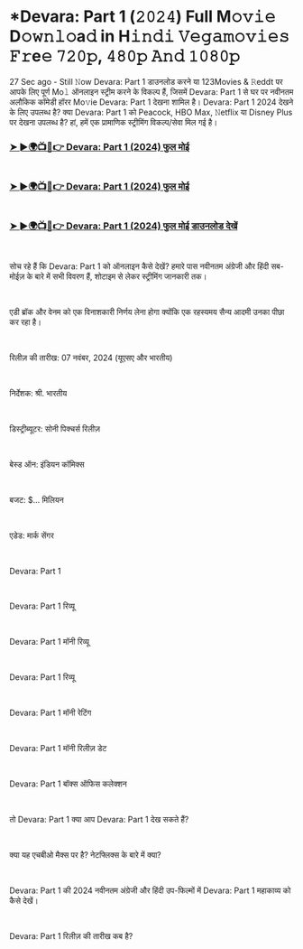 <h1 style="text-align: left;">*Devara: Part 1 (𝟸𝟶𝟸𝟺) Full M𝚘𝚟𝚒𝚎 D𝚘𝚠𝚗𝚕𝚘a𝚍 in H𝚒𝚗𝚍𝚒 𝚅𝚎𝚐𝚊𝚖𝚘𝚟𝚒𝚎𝚜 𝙵𝚛e𝚎 𝟽𝟸𝟶𝚙, 𝟺𝟾𝟶𝚙 𝙰𝚗𝚍 𝟷𝟶𝟾𝟶𝚙</h1><p>27 Sec ago - Still 𝙽ow Devara: Part 1 डाउनलोड करने या 123Movies &amp; 𝚁eddt पर आपके लिए पूर्ण Mo𝚕 ऑनलाइन स्ट्रीम करने के विकल्प हैं, जिसमें Devara: Part 1 से घर पर नवीनतम अलौकिक कॉमेडी हॉरर Mo𝚟ie Devara: Part 1 देखना शामिल है। Devara: Part 1 2024 देखने के लिए उपलब्ध है? क्या Devara: Part 1 को Peacock, HBO Max, 𝙽etflix या Disney Plus पर देखना उपलब्ध है? हां, हमें एक प्रामाणिक स्ट्रीमिंग विकल्प/सेवा मिल गई है।</p><h3 style="text-align: left;"><a href="https://t.co/37yi4h3hfB" target="_blank">➤ ►🌍📺📱👉 Devara: Part 1 (2024) फुल मोई</a></h3><h3 style="text-align: left;"><a href="https://t.co/37yi4h3hfB" target="_blank"><br /></a><a href="https://t.co/zoP4MD8HyP" target="_blank">➤ ►🌍📺📱👉 Devara: Part 1 (2024) फुल मोई</a></h3><h3 style="text-align: left;"><a href="https://t.co/zoP4MD8HyP" target="_blank"><br /></a><a href="https://t.co/37yi4h3hfB" target="_blank">➤ ►🌍📺📱👉 Devara: Part 1 (2024) फुल मोई डाउनलोड देखें</a></h3><p><br /></p><p>सोच रहे हैं कि Devara: Part 1 को ऑनलाइन कैसे देखें? हमारे पास नवीनतम अंग्रेजी और हिंदी सब-मोईज़ के बारे में सभी विवरण हैं, शोटाइम से लेकर स्ट्रीमिंग जानकारी तक।</p><p><br /></p><p>एडी ब्रॉक और वेनम को एक विनाशकारी निर्णय लेना होगा क्योंकि एक रहस्यमय सैन्य आदमी उनका पीछा कर रहा है।</p><p><br /></p><p>रिलीज़ की तारीख: 07 नवंबर, 2024 (यूएसए और भारतीय)</p><p><br /></p><p>निर्देशक: श्री. भारतीय</p><p><br /></p><p>डिस्ट्रीब्यूटर: सोनी पिक्चर्स रिलीज़</p><p><br /></p><p>बेस्ड ऑन: इंडियन कॉमिक्स</p><p><br /></p><p>बजट: $... मिलियन</p><p><br /></p><p>एडेड: मार्क सेंगर</p><p><br /></p><p>Devara: Part 1</p><p><br /></p><p>Devara: Part 1 रिव्यू</p><p><br /></p><p>Devara: Part 1 मॉनी रिव्यू</p><p><br /></p><p>Devara: Part 1 रिव्यू</p><p><br /></p><p>Devara: Part 1 मॉनी रेटिंग</p><p><br /></p><p>Devara: Part 1 मॉनी रिलीज़ डेट</p><p><br /></p><p>Devara: Part 1 बॉक्स ऑफिस कलेक्शन</p><p><br /></p><p>तो Devara: Part 1 क्या आप Devara: Part 1 देख सकते हैं?</p><p><br /></p><p>क्या यह एचबीओ मैक्स पर है? नेटफ्लिक्स के बारे में क्या?</p><p><br /></p><p>Devara: Part 1 की 2024 नवीनतम अंग्रेजी और हिंदी उप-फिल्मों में Devara: Part 1 महाकाव्य को कैसे देखें।</p><p><br /></p><p>Devara: Part 1 रिलीज़ की तारीख कब है?</p>
